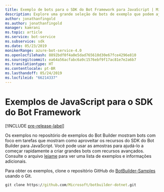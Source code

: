 ```yaml
---
title: Exemplo de bots para o SDK do Bot Framework para JavaScript | Microsoft Docs
description: Explore uma grande seleção de bots de exemplo que podem ajudar a acelerar o desenvolvimento de bots com o SDK do Bot Framework para JavaScript.
author: jonathanfingold
ms.author: jonathanfingold
manager: kamrani
ms.topic: article
ms.service: bot-service
ms.subservice: sdk
ms.date: 05/23/2019
monikerRange: azure-bot-service-4.0
ms.openlocfilehash: 8892bdf0f4a0e5dad765610d30e67fce4296e810
ms.sourcegitcommit: ea64a56acfabc6a9c1576ebf9f17ac81e7e2a6b7
ms.translationtype: HT
ms.contentlocale: pt-BR
ms.lasthandoff: 05/24/2019
ms.locfileid: "66214337"
---
```

# <a name="javascript-samples-for-bot-framework-sdk"></a>Exemplos de JavaScript para o SDK do Bot Framework
[!INCLUDE [pre-release-label](../includes/pre-release-label.md)]

Os exemplos no repositório de exemplos do Bot Builder mostram bots com foco em tarefas que mostram como aproveitar os recursos do SDK do Bot Builder para JavaScript. Você pode usar as amostras para ajudá-lo a começar rapidamente a criar grandes bots com recursos avançados. Consulte o arquivo [leiame](https://github.com/Microsoft/BotBuilder-Samples/blob/master/README.md) para ver uma lista de exemplos e informações adicionais.

Para obter os exemplos, clone o repositório GitHub do [BotBuilder-Samples](https://github.com/Microsoft/botbuilder-samples) usando o Git.
```cmd
git clone https://github.com/Microsoft/botbuilder-dotnet.git
```

